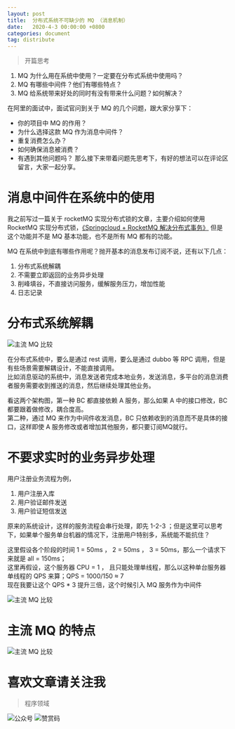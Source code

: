 ```yaml
---
layout: post
title:  分布式系统不可缺少的 MQ （消息机制）
date:   2020-4-3 00:00:00 +0800
categories: document
tag: distribute
---
```


>开篇思考
1. MQ 为什么用在系统中使用？一定要在分布式系统中使用吗？
2. MQ 有哪些中间件？他们有哪些特点？
3. MQ 给系统带来好处的同时有没有带来什么问题？如何解决？

在阿里的面试中，面试官问到关于 MQ 的几个问题，跟大家分享下：
* 你的项目中 MQ 的作用？
* 为什么选择这款 MQ 作为消息中间件？
* 重复消费怎么办？
* 如何确保消息被消费？
* 有遇到其他问题吗？
那么接下来带着问题先思考下，有好的想法可以在评论区留言，大家一起分享。

# 消息中间件在系统中的使用
我之前写过一篇关于 rocketMQ 实现分布式锁的文章，主要介绍如何使用 RocketMQ 实现分布式锁，[《Springcloud + RocketMQ 解决分布式事务》](https://mp.weixin.qq.com/s/QSxVscvMVuJpt6yXrrkXbg)
但是这个功能并不是 MQ 基本功能，也不是所有 MQ 都有的功能。

MQ 在系统中到底有哪些作用呢？抛开基本的消息发布订阅不说，还有以下几点：
1. 分布式系统解耦
2. 不需要立即返回的业务异步处理
3. 削峰填谷，不直接访问服务，缓解服务压力，增加性能
4. 日志记录

# 分布式系统解耦

![主流 MQ 比较](https://torgor.github.io/styles/images/distribute/MQ-解耦.png)

在分布式系统中，要么是通过 rest 调用，要么是通过 dubbo 等 RPC 调用，但是有些场景需要解耦设计，不能直接调用。  
比如消息驱动的系统中，消息发送者完成本地业务，发送消息，多平台的消息消费者服务需要收到推送的消息，然后继续处理其他业务。

看这两个架构图，第一种 BC 都直接依赖 A 服务，那么如果 A 中的接口修改，BC 都要跟着做修改，耦合度高。  
第二种，通过 MQ 来作为中间件收发消息，BC 只依赖收到的消息而不是具体的接口，这样即使 A 服务修改或者增加其他服务，都只要订阅MQ就行。

# 不要求实时的业务异步处理

用户注册业务流程为例，
1. 用户注册入库
2. 用户验证邮件发送 
3. 用户验证短信发送

原来的系统设计，这样的服务流程会串行处理，即先 1-2-3 ；但是这里可以思考下，如果单个服务单台机器的情况下，注册用户特别多，系统能不能抗住？

这里假设各个阶段的时间 1 = 50ms ， 2 = 50ms ， 3 = 50ms，那么一个请求下来就是 all = 150ms；  
这里再假设，这个服务器 CPU = 1 ， 且只能处理单线程，那么以这种单台服务器单线程的 QPS 来算；QPS = 1000/150 ≈ 7  
现在我要让这个 QPS * 3 提升三倍，这个时候引入 MQ 服务作为中间件

![主流 MQ 比较](https://torgor.github.io/styles/images/distribute/MQ-sync.png)


# 主流 MQ 的特点 
![主流 MQ 比较](https://torgor.github.io/styles/images/distribute/distribute-mq-compare.jpg)

# 喜欢文章请关注我
> 程序领域

![公众号](https://torgor.github.io/styles/images/my-public-ma.png)
![赞赏码](https://torgor.github.io/styles/images/my-zanshang-ma.png)








